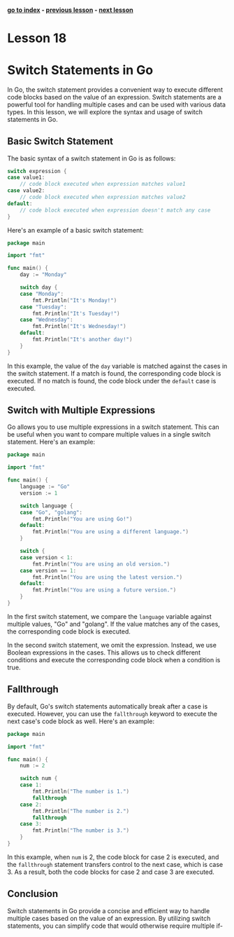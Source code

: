 #### [go to index](https://github.com/KerimCETINBAS/golang) - [previous lesson](https://github.com/KerimCETINBAS/golang/tree/lesson_17) - [next lesson](https://github.com/KerimCETINBAS/golang/tree/lesson_19)

&#10;

# Lesson 18

# Switch Statements in Go

In Go, the switch statement provides a convenient way to execute different code blocks based on the value of an expression. Switch statements are a powerful tool for handling multiple cases and can be used with various data types. In this lesson, we will explore the syntax and usage of switch statements in Go.

## Basic Switch Statement

The basic syntax of a switch statement in Go is as follows:

```go
switch expression {
case value1:
    // code block executed when expression matches value1
case value2:
    // code block executed when expression matches value2
default:
    // code block executed when expression doesn't match any case
}
```

Here's an example of a basic switch statement:

```go
package main

import "fmt"

func main() {
    day := "Monday"

    switch day {
    case "Monday":
        fmt.Println("It's Monday!")
    case "Tuesday":
        fmt.Println("It's Tuesday!")
    case "Wednesday":
        fmt.Println("It's Wednesday!")
    default:
        fmt.Println("It's another day!")
    }
}
```

In this example, the value of the `day` variable is matched against the cases in the switch statement. If a match is found, the corresponding code block is executed. If no match is found, the code block under the `default` case is executed.

## Switch with Multiple Expressions

Go allows you to use multiple expressions in a switch statement. This can be useful when you want to compare multiple values in a single switch statement. Here's an example:

```go
package main

import "fmt"

func main() {
    language := "Go"
    version := 1

    switch language {
    case "Go", "golang":
        fmt.Println("You are using Go!")
    default:
        fmt.Println("You are using a different language.")
    }

    switch {
    case version < 1:
        fmt.Println("You are using an old version.")
    case version == 1:
        fmt.Println("You are using the latest version.")
    default:
        fmt.Println("You are using a future version.")
    }
}
```

In the first switch statement, we compare the `language` variable against multiple values, "Go" and "golang". If the value matches any of the cases, the corresponding code block is executed.

In the second switch statement, we omit the expression. Instead, we use Boolean expressions in the cases. This allows us to check different conditions and execute the corresponding code block when a condition is true.

## Fallthrough

By default, Go's switch statements automatically break after a case is executed. However, you can use the `fallthrough` keyword to execute the next case's code block as well. Here's an example:

```go
package main

import "fmt"

func main() {
    num := 2

    switch num {
    case 1:
        fmt.Println("The number is 1.")
        fallthrough
    case 2:
        fmt.Println("The number is 2.")
        fallthrough
    case 3:
        fmt.Println("The number is 3.")
    }
}
```

In this example, when `num` is 2, the code block for case 2 is executed, and the `fallthrough` statement transfers control to the next case, which is case 3. As a result, both the code blocks for case 2 and case 3 are executed.

## Conclusion

Switch statements in Go provide a concise and efficient way to handle multiple cases based on the value of an expression. By utilizing switch statements, you can simplify code that would otherwise require multiple if-

